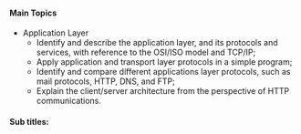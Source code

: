 #### Main Topics

* Application Layer
    * Identify and describe the application layer, and its protocols and services, with reference to the OSI/ISO model
      and TCP/IP;
    * Apply application and transport layer protocols in a simple program;
    * Identify and compare different applications layer protocols, such as mail protocols, HTTP, DNS, and FTP;
    * Explain the client/server architecture from the perspective of HTTP communications.

#### Sub titles:
